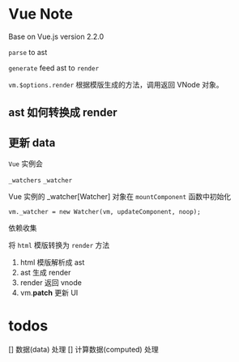 # Vue Note

Base on Vue.js version 2.2.0

`parse` to ast

`generate` feed ast to `render`

`vm.$options.render` 根据模版生成的方法，调用返回 VNode 对象。


## ast 如何转换成 render


## 更新 data

`Vue` 实例会 

`_watchers` `_watcher`

Vue 实例的 _watcher[Watcher] 对象在 `mountComponent` 函数中初始化

```
vm._watcher = new Watcher(vm, updateComponent, noop);
```

依赖收集


将 `html` 模版转换为 `render` 方法

1. html 模版解析成 ast
2. ast 生成 render
3. render 返回 vnode
4. vm.__patch__ 更新 UI

# todos

[] 数据(data) 处理
[] 计算数据(computed) 处理
